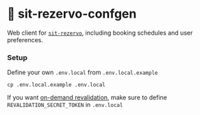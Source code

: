 # 🤸 sit-rezervo-confgen

Web client for [`sit-rezervo`](https://github.com/mathiazom/sit-rezervo), including booking schedules and user preferences.

### Setup

Define your own `.env.local` from `.env.local.example`

```
cp .env.local.example .env.local
```

If you want [on-demand revalidation](https://nextjs.org/docs/basic-features/data-fetching/incremental-static-regeneration#on-demand-revalidation), make sure to define `REVALIDATION_SECRET_TOKEN` in `.env.local`
